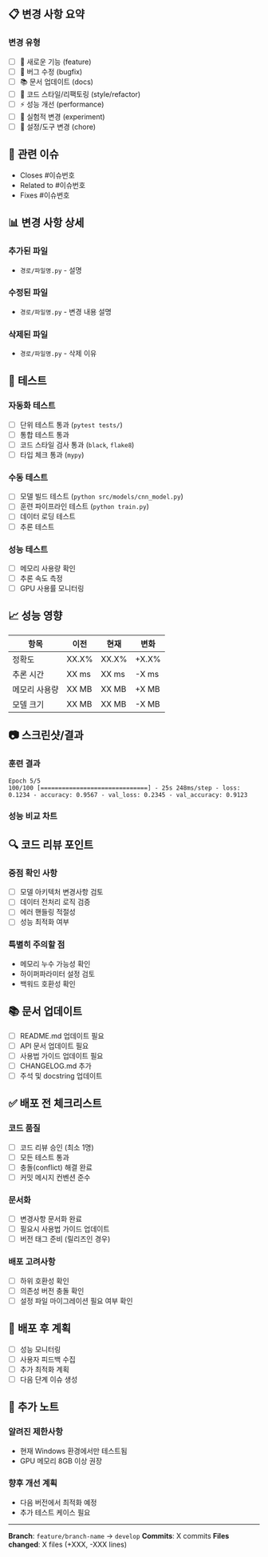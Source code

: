 ## 📋 변경 사항 요약
<!-- 이 PR에서 변경된 내용을 간략하고 명확하게 설명해주세요 -->

### 변경 유형
- [ ] 🚀 새로운 기능 (feature)
- [ ] 🐛 버그 수정 (bugfix)
- [ ] 📚 문서 업데이트 (docs)
- [ ] 🎨 코드 스타일/리팩토링 (style/refactor)
- [ ] ⚡ 성능 개선 (performance)
- [ ] 🧪 실험적 변경 (experiment)
- [ ] 🔧 설정/도구 변경 (chore)

## 🔗 관련 이슈
<!-- 관련된 이슈 번호를 연결해주세요 -->
- Closes #이슈번호
- Related to #이슈번호
- Fixes #이슈번호

## 📊 변경 사항 상세

### 추가된 파일
- `경로/파일명.py` - 설명

### 수정된 파일
- `경로/파일명.py` - 변경 내용 설명

### 삭제된 파일
- `경로/파일명.py` - 삭제 이유

## 🧪 테스트
<!-- 수행한 테스트를 체크해주세요 -->

### 자동화 테스트
- [ ] 단위 테스트 통과 (`pytest tests/`)
- [ ] 통합 테스트 통과
- [ ] 코드 스타일 검사 통과 (`black`, `flake8`)
- [ ] 타입 체크 통과 (`mypy`)

### 수동 테스트
- [ ] 모델 빌드 테스트 (`python src/models/cnn_model.py`)
- [ ] 훈련 파이프라인 테스트 (`python train.py`)
- [ ] 데이터 로딩 테스트
- [ ] 추론 테스트

### 성능 테스트
- [ ] 메모리 사용량 확인
- [ ] 추론 속도 측정
- [ ] GPU 사용률 모니터링

## 📈 성능 영향
<!-- 성능에 영향을 주는 변경사항이 있다면 기록해주세요 -->

| 항목 | 이전 | 현재 | 변화 |
|------|------|------|------|
| 정확도 | XX.X% | XX.X% | +X.X% |
| 추론 시간 | XX ms | XX ms | -X ms |
| 메모리 사용량 | XX MB | XX MB | +X MB |
| 모델 크기 | XX MB | XX MB | -X MB |

## 📷 스크린샷/결과
<!-- 시각적 변경사항이나 실험 결과가 있다면 첨부해주세요 -->

### 훈련 결과
```
Epoch 5/5
100/100 [==============================] - 25s 248ms/step - loss: 0.1234 - accuracy: 0.9567 - val_loss: 0.2345 - val_accuracy: 0.9123
```

### 성능 비교 차트
<!-- 그래프나 차트가 있다면 첨부 -->

## 🔍 코드 리뷰 포인트
<!-- 리뷰어가 특별히 확인했으면 하는 부분을 명시해주세요 -->

### 중점 확인 사항
- [ ] 모델 아키텍처 변경사항 검토
- [ ] 데이터 전처리 로직 검증
- [ ] 에러 핸들링 적절성
- [ ] 성능 최적화 여부

### 특별히 주의할 점
- 메모리 누수 가능성 확인
- 하이퍼파라미터 설정 검토
- 백워드 호환성 확인

## 📚 문서 업데이트
<!-- 문서 업데이트가 필요한 경우 체크해주세요 -->

- [ ] README.md 업데이트 필요
- [ ] API 문서 업데이트 필요
- [ ] 사용법 가이드 업데이트 필요
- [ ] CHANGELOG.md 추가
- [ ] 주석 및 docstring 업데이트

## ✅ 배포 전 체크리스트
<!-- 메인 브랜치 병합 전 최종 확인사항 -->

### 코드 품질
- [ ] 코드 리뷰 승인 (최소 1명)
- [ ] 모든 테스트 통과
- [ ] 충돌(conflict) 해결 완료
- [ ] 커밋 메시지 컨벤션 준수

### 문서화
- [ ] 변경사항 문서화 완료
- [ ] 필요시 사용법 가이드 업데이트
- [ ] 버전 태그 준비 (릴리즈인 경우)

### 배포 고려사항
- [ ] 하위 호환성 확인
- [ ] 의존성 버전 충돌 확인
- [ ] 설정 파일 마이그레이션 필요 여부 확인

## 🚀 배포 후 계획
<!-- 병합 후 수행할 작업이 있다면 기록해주세요 -->

- [ ] 성능 모니터링
- [ ] 사용자 피드백 수집
- [ ] 추가 최적화 계획
- [ ] 다음 단계 이슈 생성

## 💬 추가 노트
<!-- 리뷰어나 팀원들에게 전달하고 싶은 추가 정보 -->

### 알려진 제한사항
- 현재 Windows 환경에서만 테스트됨
- GPU 메모리 8GB 이상 권장

### 향후 개선 계획
- 다음 버전에서 최적화 예정
- 추가 테스트 케이스 필요

---
<!-- 아래는 자동으로 생성되는 정보들입니다 -->
**Branch**: `feature/branch-name` → `develop`
**Commits**: X commits
**Files changed**: X files (+XXX, -XXX lines)
